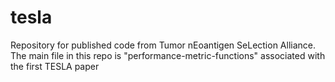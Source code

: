 # tesla
Repository for published code from Tumor nEoantigen SeLection Alliance. The main file in this repo is "performance-metric-functions" associated with the first TESLA paper <LINK>
